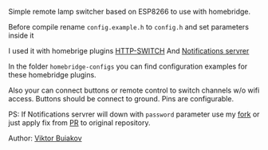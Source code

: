 Simple remote lamp switcher based on ESP8266 to use with homebridge.

Before compile rename `config.example.h` to `config.h` 
and set parameters inside it


I used it with homebrige plugins [HTTP-SWITCH](https://github.com/Supereg/homebridge-http-switch#readme)
And [Notifications servrer](https://github.com/Supereg/homebridge-http-notification-server)

In the folder `homebridge-configs` you can find configuration examples for these homebridge plugins.

Also your can connect buttons or remote control to switch channels w/o wifi access.
Buttons should be connect to ground. Pins are configurable.

PS: If Notifications servrer will down with `password` parameter use my [fork](https://github.com/vbuyakov/homebridge-http-notification-server) or just apply fix from [PR](https://github.com/Supereg/homebridge-http-notification-server/pull/2) to original repository.

Author: [Viktor Buiakov](http://softdeveloper.ru)

